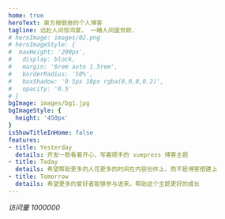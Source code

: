```yaml
---
home: true
heroText: 東方根號叁的个人博客
tagline: 远赴人间惊鸿宴， 一睹人间盛世颜.
# heroImage: images/02.png
# heroImageStyle: {
#  maxHeight: '200px',
#   display: block,
#   margin: '6rem auto 1.5rem',
#   borderRadius: '50%',
#   boxShadow: '0 5px 18px rgba(0,0,0,0.2)',
#   opacity: '0.5'
# }
bgImage: images/bg1.jpg
bgImageStyle: {
  height: '450px'
}
isShowTitleInHome: false
features:
- title: Yesterday
  details: 开发一款看着开心、写着顺手的 vuepress 博客主题
- title: Today
  details: 希望帮助更多的人花更多的时间在内容创作上，而不是博客搭建上
- title: Tomorrow
  details: 希望更多的爱好者能够参与进来，帮助这个主题更好的成长
---
```


<span id="http://localhost:8080/" class="leancloud_visitors" data-flag-title="首页">
    <em class="post-meta-item-text">访问量 </em>
    <i class="leancloud-visitors-count">1000000</i>
</span>